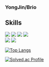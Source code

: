 ### YongJin/Brio

## Skills
<div>
<img src="https://img.shields.io/badge/Spring Boot-white?style=flat-square&logo=Spring Boot&logoColor=#6DB33F"/>
<img src="https://img.shields.io/badge/Spring Security-white?style=flat-square&logo=Spring Security&logoColor=#6DB33F"/>
<img src="https://img.shields.io/badge/Docker-white?style=flat-square&logo=Docker&logoColor=#2496ED"/>
<img src="https://img.shields.io/badge/MySql-white?style=flat-square&logo=MySQL&logoColor=#4479A1"/>
</div>

<div>
<img src="https://img.shields.io/badge/c++-white?style=flat-square&logo=c++&logoColor=#00599C"/>
<img src="https://img.shields.io/badge/OpenJDK-white?style=flat-square&logo=OpenJDK&logoColor=#000000"/>
</div>

[![Top Langs](https://github-readme-stats.vercel.app/api/top-langs/?username=Brio-yj&layout=compact)](https://github.com/Brio-yj/github-readme-stats)

[![Solved.ac Profile](http://mazassumnida.wtf/api/v2/generate_badge?boj=whdydwls1595)](https://solved.ac/whdydwls1595/)


<!--
**Brio-yj/Brio-yj** is a ✨ _special_ ✨ repository because its `README.md` (this file) appears on your GitHub profile.

Here are some ideas to get you started:

- 🔭 I’m currently working on ...
- 🌱 I’m currently learning ...
- 👯 I’m looking to collaborate on ...
- 🤔 I’m looking for help with ...
- 💬 Ask me about ...
- 📫 How to reach me: ...
- 😄 Pronouns: ...
- ⚡ Fun fact: ...
-->
